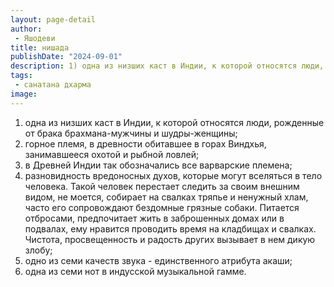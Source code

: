 ```yaml
---
layout: page-detail
author:
 - Яшодеви
title: нишада
publishDate: "2024-09-01"
description: 1) одна из низших каст в Индии, к которой относятся люди, рожденные от брака брахмана-мужчины и шудры-женщины;
tags:
 - санатана дхарма
image: 
---
```


1) одна из низших каст в Индии, к которой относятся люди, рожденные от брака брахмана-мужчины и шудры-женщины;
2) горное племя, в древности обитавшее в горах Виндхья, занимавшееся охотой и рыбной ловлей;
3) в Древней Индии так обозначались все варварские племена;
4) разновидность вредоносных духов, которые могут вселяться в тело человека. Такой человек перестает следить за своим внешним видом, не моется, собирает на свалках тряпье и ненужный хлам, часто его сопровождают бездомные грязные собаки. Питается отбросами, предпочитает жить в заброшенных домах или в подвалах, ему нравится проводить время на кладбищах и свалках. Чистота, просвещенность и радость других вызывает в нем дикую злобу;
5) одно из семи качеств звука - единственного атрибута акаши;
6) одна из семи нот в индусской музыкальной гамме.

